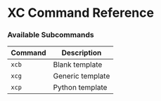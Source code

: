 # XC Command Reference

### Available Subcommands

| Command | Description         |
|---------|---------------------|
| `xcb`   | Blank template      |
| `xcg`   | Generic template    |
| `xcp`   | Python template     |

